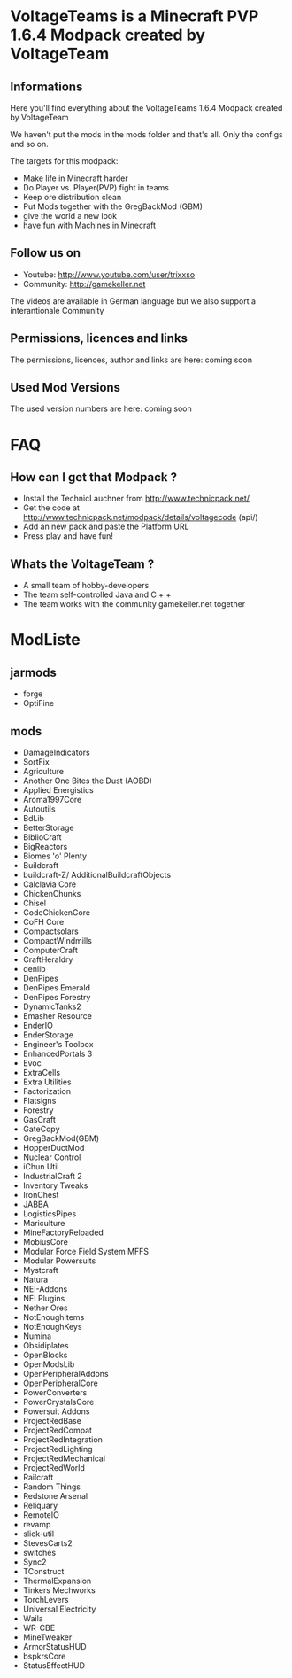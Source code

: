 # VoltageTeams is a Minecraft PVP 1.6.4 Modpack created by VoltageTeam
## Informations
Here you'll find everything about the VoltageTeams 1.6.4 Modpack created by VoltageTeam

We haven't put the mods in the mods folder and that's all. Only the configs and so on.

The targets for this modpack:
* Make life in Minecraft harder
* Do Player vs. Player(PVP) fight in teams
* Keep ore distribution clean
* Put Mods together with the GregBackMod (GBM)
* give the world a new look
* have fun with Machines in Minecraft

## Follow us on
* Youtube: http://www.youtube.com/user/trixxso
* Community: http://gamekeller.net

The videos are available in German language but we also support a interantionale Community

## Permissions, licences and links
The permissions, licences, author and links are here:
coming soon

## Used Mod Versions
The used version numbers are here:
coming soon

# FAQ
## How can I get that Modpack ?
* Install the TechnicLauchner from <http://www.technicpack.net/>
* Get the code at http://www.technicpack.net/modpack/details/voltagecode (api/)
* Add an new pack and paste the Platform URL
* Press play and have fun!

## Whats the VoltageTeam ?
* A small team of hobby-developers
* The team self-controlled Java and C + +
* The team works with the community gamekeller.net together

# ModListe
## jarmods
* forge
* OptiFine

## mods
* DamageIndicators
* SortFix
* Agriculture
* Another One Bites the Dust (AOBD)
* Applied Energistics
* Aroma1997Core
* Autoutils
* BdLib
* BetterStorage
* BiblioCraft
* BigReactors
* Biomes 'o' Plenty
* Buildcraft
* buildcraft-Z/ AdditionalBuildcraftObjects
* Calclavia Core
* ChickenChunks
* Chisel
* CodeChickenCore
* CoFH Core
* Compactsolars
* CompactWindmills
* ComputerCraft
* CraftHeraldry
* denlib
* DenPipes
* DenPipes Emerald
* DenPipes Forestry
* DynamicTanks2
* Emasher Resource
* EnderIO
* EnderStorage
* Engineer's Toolbox
* EnhancedPortals 3
* Evoc
* ExtraCells
* Extra Utilities
* Factorization
* Flatsigns
* Forestry
* GasCraft
* GateCopy
* GregBackMod(GBM)
* HopperDuctMod
* Nuclear Control
* iChun Util
* IndustrialCraft 2
* Inventory Tweaks
* IronChest
* JABBA
* LogisticsPipes
* Mariculture
* MineFactoryReloaded
* MobiusCore
* Modular Force Field System MFFS
* Modular Powersuits
* Mystcraft
* Natura
* NEI-Addons
* NEI Plugins
* Nether Ores
* NotEnoughItems
* NotEnoughKeys
* Numina
* Obsidiplates
* OpenBlocks
* OpenModsLib
* OpenPeripheralAddons
* OpenPeripheralCore
* PowerConverters
* PowerCrystalsCore
* Powersuit Addons
* ProjectRedBase
* ProjectRedCompat
* ProjectRedIntegration
* ProjectRedLighting
* ProjectRedMechanical
* ProjectRedWorld
* Railcraft
* Random Things
* Redstone Arsenal
* Reliquary
* RemoteIO
* revamp
* slick-util
* StevesCarts2
* switches
* Sync2
* TConstruct
* ThermalExpansion
* Tinkers Mechworks
* TorchLevers
* Universal Electricity
* Waila
* WR-CBE
* MineTweaker
* ArmorStatusHUD
* bspkrsCore
* StatusEffectHUD

